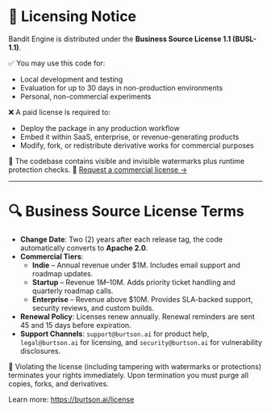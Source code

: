 # 🚫 Licensing Notice

Bandit Engine is distributed under the **Business Source License 1.1 (BUSL-1.1)**.

✅ You may use this code for:
- Local development and testing
- Evaluation for up to 30 days in non-production environments
- Personal, non-commercial experiments

❌ A paid license is required to:
- Deploy the package in any production workflow
- Embed it within SaaS, enterprise, or revenue-generating products
- Modify, fork, or redistribute derivative works for commercial purposes

🧠 The codebase contains visible and invisible watermarks plus runtime protection checks.
🔗 [Request a commercial license →](https://burtson.ai/license)

---

# 🔍 Business Source License Terms

- **Change Date**: Two (2) years after each release tag, the code automatically converts to **Apache 2.0**.
- **Commercial Tiers**:
  - **Indie** – Annual revenue under $1M. Includes email support and roadmap updates.
  - **Startup** – Revenue $1M–$10M. Adds priority ticket handling and quarterly roadmap calls.
  - **Enterprise** – Revenue above $10M. Provides SLA-backed support, security reviews, and custom builds.
- **Renewal Policy**: Licenses renew annually. Renewal reminders are sent 45 and 15 days before expiration.
- **Support Channels**: `support@burtson.ai` for product help, `legal@burtson.ai` for licensing, and `security@burtson.ai` for vulnerability disclosures.

🚫 Violating the license (including tampering with watermarks or protections) terminates your rights immediately. Upon termination you must purge all copies, forks, and derivatives.

Learn more: https://burtson.ai/license
